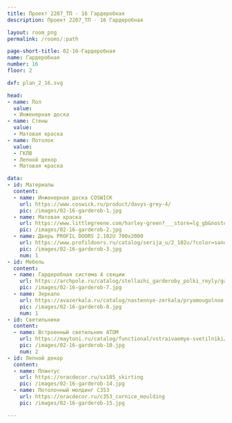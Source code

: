 ```yaml
---
title: Проект 2207_ТП - 16 Гардеробная 
description: Проект 2207_ТП - 16 Гардеробная 

layout: room_png
permalink: /rooms/:path

page-short-title: 02-16-Гардеробная 
name: Гардеробная 
number: 16
floor: 2

dxf: plan_2_16.svg

head:
- name: Пол
  value:
  - Инженерная доска
- name: Стены
  value:
  - Матовая краска
- name: Потолок
  value:
  - ГКЛВ
  - Лепной декор
  - Матовая краска

data:
- id: Материалы
  content:
  - name: Инженерная доска COSWICK
    url: https://www.coswick.ru/product/davys-grey-4/
    pic: /images/02-16-garderob-1.jpg
  - name: Матовая краска
    url: https://www.littlegreene.com/harley-green?___store=lg_gb&nosto=frontpage-nosto-2
    pic: /images/02-16-garderob-2.jpg
  - name: Дверь PROFIL DOORS 2.102U 700x2000
    url: https://www.profildoors.ru/catalog/serija_u/2_102u/?color=sand&glass=
    pic: /images/02-16-garderob-3.jpg
    num: 1
- id: Мебель
  content:
  - name: Гардеробная система 4 секции
    url: https://archpole.ru/catalog/stellazhi_garderoby_polki_reyly/garderobnye_sistemy/garderobnyy_modul_s_yashchikom_old_zinger/garderobnyy_modul_s_yashchikom_old_zinger_fanera_vintazhnyy_seryy/
    pic: /images/02-16-garderob-7.jpg
  - name: Зеркало
    url: https://avazerkala.ru/catalog/nastennye-zerkala/pryamougolnoe-zerkalo-v-metallicheskoy-rame/
    pic: /images/02-16-garderob-8.jpg
    num: 1
- id: Светильники
  content:
  - name: Встроенный светильник ATOM
    url: https://maytoni.ru/catalog/functional/vstraivaemye-svetilniki/dl024-2-02b/
    pic: /images/02-16-garderob-10.jpg
    num: 2
- id: Лепной декор
  content:
  - name: Плинтус 
    url: https://oracdecor.ru/sx105_skirting
    pic: /images/02-16-garderob-14.jpg
  - name: Потолочный молдинг C353
    url: https://oracdecor.ru/c353_cornice_moulding
    pic: /images/02-16-garderob-15.jpg

---
```


